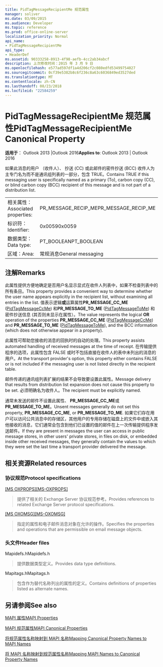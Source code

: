 ```yaml
---
title: PidTagMessageRecipientMe 规范属性
manager: soliver
ms.date: 03/09/2015
ms.audience: Developer
ms.topic: reference
ms.prod: office-online-server
localization_priority: Normal
api_name:
- PidTagMessageRecipientMe
api_type:
- HeaderDef
ms.assetid: 90333258-8913-4f98-aefb-4cc2ab34abcf
description: 上次修改时间：2015 年 3 月 9 日
ms.openlocfilehash: e577ad597df1a4d206cf2c080edfd53499754027
ms.sourcegitcommit: 0cf39e5382b8c6f236c8a63c6036849ed3527ded
ms.translationtype: MT
ms.contentlocale: zh-CN
ms.lasthandoff: 08/23/2018
ms.locfileid: "22584259"
---
```

# <a name="pidtagmessagerecipientme-canonical-property"></a><span data-ttu-id="2733b-103">PidTagMessageRecipientMe 规范属性</span><span class="sxs-lookup"><span data-stu-id="2733b-103">PidTagMessageRecipientMe Canonical Property</span></span>

  
  
<span data-ttu-id="2733b-104">**适用于**： Outlook 2013 |Outlook 2016</span><span class="sxs-lookup"><span data-stu-id="2733b-104">**Applies to**: Outlook 2013 | Outlook 2016</span></span> 
  
<span data-ttu-id="2733b-105">如果此消息的用户 （收件人）、 抄送 (CC) 或此邮件的密件抄送 (BCC) 收件人为主专门名为而不是通讯组列表的一部分，包含 TRUE。</span><span class="sxs-lookup"><span data-stu-id="2733b-105">Contains TRUE if this messaging user is specifically named as a primary (To), carbon copy (CC), or blind carbon copy (BCC) recipient of this message and is not part of a distribution list.</span></span> 
  
|||
|:-----|:-----|
|<span data-ttu-id="2733b-106">相关属性：</span><span class="sxs-lookup"><span data-stu-id="2733b-106">Associated properties:</span></span>  <br/> |<span data-ttu-id="2733b-107">PR_MESSAGE_RECIP_ME</span><span class="sxs-lookup"><span data-stu-id="2733b-107">PR_MESSAGE_RECIP_ME</span></span>  <br/> |
|<span data-ttu-id="2733b-108">标识符：</span><span class="sxs-lookup"><span data-stu-id="2733b-108">Identifier:</span></span>  <br/> |<span data-ttu-id="2733b-109">0x0059</span><span class="sxs-lookup"><span data-stu-id="2733b-109">0x0059</span></span>  <br/> |
|<span data-ttu-id="2733b-110">数据类型：</span><span class="sxs-lookup"><span data-stu-id="2733b-110">Data type:</span></span>  <br/> |<span data-ttu-id="2733b-111">PT_BOOLEAN</span><span class="sxs-lookup"><span data-stu-id="2733b-111">PT_BOOLEAN</span></span>  <br/> |
|<span data-ttu-id="2733b-112">区域：</span><span class="sxs-lookup"><span data-stu-id="2733b-112">Area:</span></span>  <br/> |<span data-ttu-id="2733b-113">常规消息</span><span class="sxs-lookup"><span data-stu-id="2733b-113">General messaging</span></span>  <br/> |
   
## <a name="remarks"></a><span data-ttu-id="2733b-114">注解</span><span class="sxs-lookup"><span data-stu-id="2733b-114">Remarks</span></span>

<span data-ttu-id="2733b-115">此属性提供方便地确定是否用户名显示显式在收件人列表中，如果不检查列表中的所有条目。</span><span class="sxs-lookup"><span data-stu-id="2733b-115">This property provides a convenient way to determine whether the user name appears explicitly in the recipient list, without examining all entries in the list.</span></span> <span data-ttu-id="2733b-116">值表示逻辑**或**运算属性**PR_MESSAGE_CC_ME** ([PidTagMessageCcMe](pidtagmessageccme-canonical-property.md)) 和**PR_MESSAGE_TO_ME** ([PidTagMessageToMe](pidtagmessagetome-canonical-property.md)) 和密件抄送信息 (其否则未显示在属性）。</span><span class="sxs-lookup"><span data-stu-id="2733b-116">The value represents the logical **OR** operation of the properties **PR_MESSAGE_CC_ME** ([PidTagMessageCcMe](pidtagmessageccme-canonical-property.md)) and **PR_MESSAGE_TO_ME** ([PidTagMessageToMe](pidtagmessagetome-canonical-property.md)), and the BCC information (which does not otherwise appear in a property).</span></span> 
  
<span data-ttu-id="2733b-117">此属性可帮助您接收的消息的回执时的自动的处理。</span><span class="sxs-lookup"><span data-stu-id="2733b-117">This property assists automated handling of received messages at the time of receipt.</span></span> <span data-ttu-id="2733b-118">在传输提供程序的选项，此属性包含 FALSE 或时不包括直接在收件人的表中未列出的消息的用户。</span><span class="sxs-lookup"><span data-stu-id="2733b-118">At the transport provider's option, this property either contains FALSE or is not included if the messaging user is not listed directly in the recipient table.</span></span> 
  
<span data-ttu-id="2733b-119">邮件传递的通讯组列表扩展的结果不会导致要设置此属性。</span><span class="sxs-lookup"><span data-stu-id="2733b-119">Message delivery that results from distribution list expansion does not cause this property to be set.</span></span> <span data-ttu-id="2733b-120">必须明确名为收件人。</span><span class="sxs-lookup"><span data-stu-id="2733b-120">The recipient must be explicitly named.</span></span> 
  
<span data-ttu-id="2733b-121">通常未发送的邮件不设置此属性、 **PR_MESSAGE_CC_ME**或**PR_MESSAGE_TO_ME**。</span><span class="sxs-lookup"><span data-stu-id="2733b-121">Unsent messages generally do not set this property, **PR_MESSAGE_CC_ME**, or **PR_MESSAGE_TO_ME**.</span></span> <span data-ttu-id="2733b-122">如果它们存在用户可以访问公共消息中的存储区，其他用户的专用存储在磁盘上的文件中或嵌入其他接收的消息，它们通常会包含到他们已设置的值的邮件在上一次传输提供程序发送邮件。</span><span class="sxs-lookup"><span data-stu-id="2733b-122">If they are present in messages the user can access in public message stores, in other users' private stores, in files on disk, or embedded inside other received messages, they generally contain the values to which they were set the last time a transport provider delivered the message.</span></span> 
  
## <a name="related-resources"></a><span data-ttu-id="2733b-123">相关资源</span><span class="sxs-lookup"><span data-stu-id="2733b-123">Related resources</span></span>

### <a name="protocol-specifications"></a><span data-ttu-id="2733b-124">协议规范</span><span class="sxs-lookup"><span data-stu-id="2733b-124">Protocol specifications</span></span>

<span data-ttu-id="2733b-125">[[MS OXPROPS]](http://msdn.microsoft.com/library/f6ab1613-aefe-447d-a49c-18217230b148%28Office.15%29.aspx)</span><span class="sxs-lookup"><span data-stu-id="2733b-125">[[MS-OXPROPS]](http://msdn.microsoft.com/library/f6ab1613-aefe-447d-a49c-18217230b148%28Office.15%29.aspx)</span></span>
  
> <span data-ttu-id="2733b-126">提供了相关的 Exchange Server 协议规范参考。</span><span class="sxs-lookup"><span data-stu-id="2733b-126">Provides references to related Exchange Server protocol specifications.</span></span>
    
<span data-ttu-id="2733b-127">[[MS OXOMSG]](http://msdn.microsoft.com/library/daa9120f-f325-4afb-a738-28f91049ab3c%28Office.15%29.aspx)</span><span class="sxs-lookup"><span data-stu-id="2733b-127">[[MS-OXOMSG]](http://msdn.microsoft.com/library/daa9120f-f325-4afb-a738-28f91049ab3c%28Office.15%29.aspx)</span></span>
  
> <span data-ttu-id="2733b-128">指定的属性和电子邮件消息对象在允许的操作。</span><span class="sxs-lookup"><span data-stu-id="2733b-128">Specifies the properties and operations that are permissible on email message objects.</span></span>
    
### <a name="header-files"></a><span data-ttu-id="2733b-129">头文件</span><span class="sxs-lookup"><span data-stu-id="2733b-129">Header files</span></span>

<span data-ttu-id="2733b-130">Mapidefs.h</span><span class="sxs-lookup"><span data-stu-id="2733b-130">Mapidefs.h</span></span>
  
> <span data-ttu-id="2733b-131">提供数据类型定义。</span><span class="sxs-lookup"><span data-stu-id="2733b-131">Provides data type definitions.</span></span>
    
<span data-ttu-id="2733b-132">Mapitags.h</span><span class="sxs-lookup"><span data-stu-id="2733b-132">Mapitags.h</span></span>
  
> <span data-ttu-id="2733b-133">包含作为替代名称列出的属性的定义。</span><span class="sxs-lookup"><span data-stu-id="2733b-133">Contains definitions of properties listed as alternate names.</span></span>
    
## <a name="see-also"></a><span data-ttu-id="2733b-134">另请参阅</span><span class="sxs-lookup"><span data-stu-id="2733b-134">See also</span></span>



[<span data-ttu-id="2733b-135">MAPI 属性</span><span class="sxs-lookup"><span data-stu-id="2733b-135">MAPI Properties</span></span>](mapi-properties.md)
  
[<span data-ttu-id="2733b-136">MAPI 规范属性</span><span class="sxs-lookup"><span data-stu-id="2733b-136">MAPI Canonical Properties</span></span>](mapi-canonical-properties.md)
  
[<span data-ttu-id="2733b-137">将规范属性名称映射到 MAPI 名称</span><span class="sxs-lookup"><span data-stu-id="2733b-137">Mapping Canonical Property Names to MAPI Names</span></span>](mapping-canonical-property-names-to-mapi-names.md)
  
[<span data-ttu-id="2733b-138">将 MAPI 名称映射到规范属性名称</span><span class="sxs-lookup"><span data-stu-id="2733b-138">Mapping MAPI Names to Canonical Property Names</span></span>](mapping-mapi-names-to-canonical-property-names.md)

